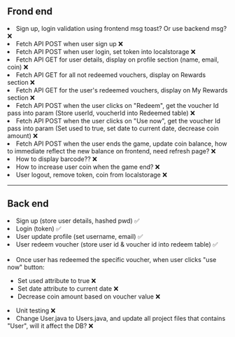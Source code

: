 <h2>Frond end</h2>
<li>Sign up, login validation using frontend msg toast? Or use backend msg? &#10060;</li>
<li>Fetch API POST when user sign up &#10060;</li>
<li>Fetch API POST when user login, set token into localstorage &#10060;</li>
<li>Fetch API GET for user details, display on profile section (name, email, coin) &#10060;</li>
<li>Fetch API GET for all not redeemed vouchers, display on Rewards section &#10060;</li>
<li>Fetch API GET for the user's redeemed vouchers, display on My Rewards section &#10060;</li>
<li>Fetch API POST when the user clicks on "Redeem", get the voucher Id pass into param (Store userId, voucherId into Redeemed table) &#10060;</li>
<li>Fetch API POST when the user clicks on "Use now", get the voucher Id pass into param (Set used to true, set date to current date, decrease coin amount) &#10060;</li>
<li>Fetch API POST when the user ends the game, update coin balance, how to immediate reflect the new balance on frontend, need refresh page? &#10060;</li>
<li>How to display barcode?? &#10060;</li>
<li>How to increase user coin when the game end? &#10060;</li>
<li>User logout, remove token, coin from localstorage &#10060;</li>

<hr>

<h2>Back end</h2>
<li>Sign up (store user details, hashed pwd) &#9989;</li>
<li>Login (token) &#9989;</li>
<li>User update profile (set username, email) &#9989;</li>
<li>User redeem voucher (store user id & voucher id into redeem table) &#9989;</li>
<br/>

<li>Once user has redeemed the specific voucher, when user clicks "use now" button:</li>
<ul>
  <li>Set used attribute to true &#10060;</li>
  <li>Set date attribute to current date &#10060;</li>
  <li>Decrease coin amount based on voucher value &#10060;</li>
</ul>

<li>Unit testing &#10060;</li>
<li>Change User.java to Users.java, and update all project files that contains "User", will it affect the DB? &#10060;</li>

